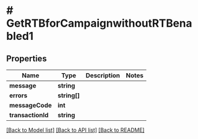# # GetRTBforCampaignwithoutRTBenabled1

## Properties

Name | Type | Description | Notes
------------ | ------------- | ------------- | -------------
**message** | **string** |  |
**errors** | **string[]** |  |
**messageCode** | **int** |  |
**transactionId** | **string** |  |

[[Back to Model list]](../../README.md#models) [[Back to API list]](../../README.md#endpoints) [[Back to README]](../../README.md)
